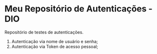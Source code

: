 # Meu Repositório de Autenticações - DIO
Repositório de testes de autenticações.

1. Autenticação via nome de usuário e senha;
2. Autenticação via Token de acesso pessoal;